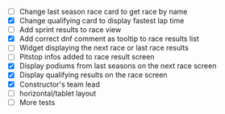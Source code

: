 - [ ] Change last season race card to get race by name
- [x] Change qualifying card to display fastest lap time
- [ ] Add sprint results to race view
- [x] Add correct dnf comment as tooltip to race results list
- [ ] Widget displaying the next race or last race results
- [ ] Pitstop infos added to race result screen
- [x] Display podiums from last seasons on the next race screen
- [x] Display qualifying results on the race screen
- [x] Constructor's team lead
- [ ] horizontal/tablet layout
- [ ] More tests
